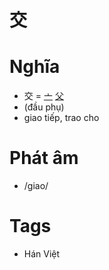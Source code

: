 # 交

# Nghĩa
* 交 = [亠](亠.md) [父](父.md)
* (đầu phụ)
* giao tiếp, trao cho

# Phát âm
* /giao/

# Tags
* Hán Việt

